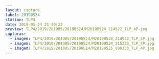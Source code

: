 ```yaml
---
layout: capture
label: 20190524
station: TLP4
date: 2019-05-24 21:49:22
preview: TLP4/2019/201905/20190524/M20190524_214922_TLP_4P.jpg
capturas:
  - imagem: TLP4/2019/201905/20190524/M20190524_214922_TLP_4P.jpg
  - imagem: TLP4/2019/201905/20190524/M20190524_215233_TLP_4P.jpg
  - imagem: TLP4/2019/201905/20190524/M20190525_080333_TLP_4P.jpg
---
```

